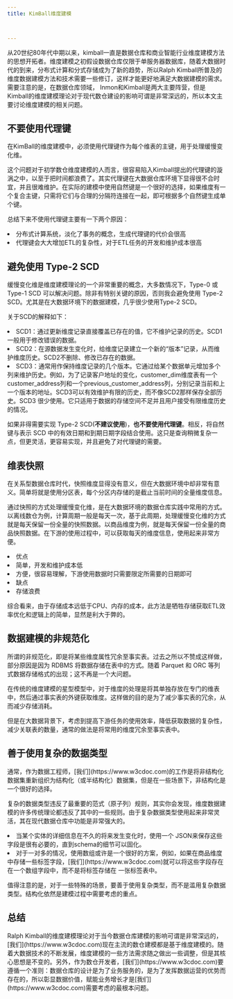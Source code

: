 ```yaml
---
title: KimBall维度建模



---
```

<p data-first-child="" data-pid="JgcQJcED">
  从20世纪80年代中期以来，kimball一直是数据仓库和商业智能行业维度建模方法的思想开拓者。维度建模之初假设数据仓库仅限于单服务器数据库，随着大数据时代的到来，分布式计算和分式存储成为了新的趋势，所以Ralph Kimball所普及的维度数据建模方法和技术需要一些修订，这样才能更好地满足大数据建模的需求。需要注意的是，在数据仓库领域， Inmon和Kimball是两大主要阵营，但是Kimball的维度建模理论对于现代数仓建设的影响可谓是非常深远的，所以本文主要讨论维度建模的相关问题。
</p>

## 不要使用代理键

<p data-pid="z5pzZCWJ">
  在KimBall的维度建模中，必须使用代理键作为每个维表的主键，用于处理缓慢变化维。
</p>

<p data-pid="R6lzsLrN">
  这个问题对于初学数仓维度建模的人而言，很容易陷入Kimball提出的代理键的漩涡之中，以至于把时间都浪费了。其实代理键在大数据仓库环境下显得很不合时宜，并且很难维护。在实际的建模中使用自然键是一个很好的选择，如果维度有一个复合主键，只需将它们与合理的分隔符连接在一起，即可根据多个自然键生成单个键。
</p>

<p data-pid="o9502O-H">
  总结下来不使用代理键主要有一下两个原因：
</p>

<li data-pid="sB-uk3dL">
  分布式计算系统，淡化了事务的概念，生成代理键的代价会很高
</li>
<li data-pid="6XsUKnCV">
  代理键会大大增加ETL的复杂性，对于ETL任务的开发和维护成本很高
</li>

## 避免使用 Type-2 SCD

<p data-pid="xYvozFxm">
  缓慢变化维是维度建模理论的一个非常重要的概念，大多数情况下，Type-0 或 Type-1 SCD 可以解决问题。除非有特别关键的原因，否则我会避免使用 Type-2 SCD。尤其是在大数据环境下的数据建模，几乎很少使用Type-2 SCD。
</p>

<p data-pid="m8tIUTTj">
  关于SCD的解释如下：
</p>

<li data-pid="O-2fkv6P">
  SCD1：通过更新维度记录直接覆盖已存在的值，它不维护记录的历史。SCD1一般用于修改错误的数据。
</li>
<li data-pid="6bc9N4Ro">
  SCD2：在源数据发生变化时，给维度记录建立一个新的“版本”记录，从而维护维度历史。SCD2不删除、修改已存在的数据。
</li>
<li data-pid="c9vC8u-k">
  SCD3：通常用作保持维度记录的几个版本。它通过给某个数据单元增加多个列来维护历史。例如，为了记录客户地址的变化，customer_dim维度表有一个 customer_address列和一个previous_customer_address列，分别记录当前和上一个版本的地址。SCD3可以有效维护有限的历史，而不像SCD2那样保存全部历史。SCD3 很少使用。它只适用于数据的存储空间不足并且用户接受有限维度历史的情况。
</li>

<p data-pid="t4Ed2cl5">
  如果非得需要实现 Type-2 SCD(<b>不建议使用</b>)，<b>也不要使用代理键</b>。相反，将自然键与表示 SCD 中的有效日期和到期日期字段结合使用。这只是查询稍微复杂一点，但更灵活，更容易实现，并且避免了对代理键的需要。
</p>

## 维表快照

<p data-pid="ZD2dv4QX">
  在关系型数据仓库时代，快照维度显得没有意义，但在大数据环境中却非常有意义。简单将就是使用分区表，每个分区内存储的是截止当前时间的全量维度信息。
</p>

<p data-pid="Y4Z4awWP">
  通过快照的方式处理缓慢变化维，是在大数据环境的数据仓库实践中常用的方式。以离线数仓为例，计算周期一般是每天一次，基于此周期，处理缓慢变化维的方式就是每天保留一份全量的快照数据。以商品维度为例，就是每天保留一份全量的商品快照数据。在下游的使用过程中，可以获取每天的维度信息，使用起来非常方便。
</p>

<li data-pid="ByDIn0ab">
  优点
</li>
<li data-pid="jANEbhzO">
  简单，开发和维护成本低
</li>
<li data-pid="L4K1zwZ1">
  方便，很容易理解，下游使用数据时只需要限定所需要的日期即可
</li>
<li data-pid="CDNNt-oS">
  缺点
</li>
<li data-pid="CjQr2ZAx">
  存储浪费
</li>

<p data-pid="Or5VwWeI">
  综合看来，由于存储成本远低于CPU、内存的成本，此方法是牺牲存储获取ETL效率优化和逻辑上的简单，显然是利大于弊的。
</p>

## 数据建模的非规范化

<p data-pid="np_ubYnN">
  所谓的非规范化，即是将某些维度属性冗余至事实表。过去之所以不赞成这样做，部分原因是因为 RDBMS 将数据存储在表中的方式。随着 Parquet 和 ORC 等列式数据存储格式的出现；这不再是一个大问题。
</p>

<p data-pid="pvAZG3DU">
  在传统的维度建模的星型模型中，对于维度的处理是将其单独存放在专门的维表中，然后通过事实表的外键获取维度。这样做的目的是为了减少事实表的冗余，从而减少存储消耗。
</p>

<p data-pid="oCtKZJDE">
  但是在大数据背景下，考虑到提高下游任务的使用效率，降低获取数据的复杂性，减少关联表的数量，通常的做法是将常用的维度冗余至事实表中。
</p>

## 善于使用复杂的数据类型

<p data-pid="hMv83c03">
  通常，作为数据工程师，[我们](https://www.w3cdoc.com)的工作是将非结构化数据集重新组织为结构化（或半结构化）数据集，但是在一些场景下，非结构化是一个很好的选择。
</p>

<p data-pid="5tkDAbkL">
  复杂的数据类型违反了最重要的范式（原子列）规则，其实你会发现，维度数据建模的许多传统理论都违反了其中的一些规则。由于复杂数据类型使用起来非常灵活，其在现代数据仓库中功能是非常强大的。
</p>

<li data-pid="xSum_6mi">
  当某个实体的详细信息在不久的将来发生变化时，使用一个 JSON来保存这些字段是很有必要的，直到schema的细节可以固化。
</li>
<li data-pid="D8u-ltkT">
  对于一对多的情况，使用数组或许是一个很好的方案，例如，如果在商品维度中存储一些标签字段，[我们](https://www.w3cdoc.com)就可以将这些字段存在在一个数组字段中，而不是将标签存储在 一张标签表中。
</li>

<p data-pid="q0uGOYyx">
  值得注意的是，对于一些特殊的场景，要善于使用复杂类型，而不是滥用复杂数据类型。结构化依然是建模过程中需要考虑的重点。
</p>

## 总结

<p data-pid="iZxm9sLs">
  Ralph Kimball的维度建模理论对于当今数据仓库建模的影响可谓是非常深远的，[我们](https://www.w3cdoc.com)现在主流的数仓建模都是基于维度建模的。随着大数据技术的不断发展，维度建模的一些方法需求随之做出一些调整，但是其核心思想是不变的。另外，作为数仓开发者，[我们](https://www.w3cdoc.com)要遵循一个准则：数据仓库的设计是为了业务服务的，是为了发挥数据运营的优势而存在的，所以彰显数据价值，赋能业务增长才是[我们](https://www.w3cdoc.com)需要考虑的最根本问题。
</p>
